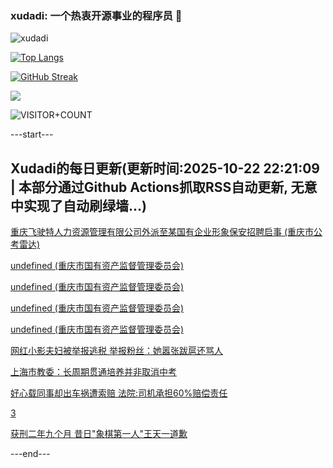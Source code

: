 ### xudadi: 一个热衷开源事业的程序员 👋

![xudadi](https://github-readme-stats-git-masterorgs-github-readme-stats-team.vercel.app/api?username=xudadi)

[![Top Langs](https://github-readme-stats.vercel.app/api/top-langs/?username=xudadi)](https://github.com/anuraghazra/github-readme-stats)

[![GitHub Streak](https://streak-stats.demolab.com?user=xudadi&locale=zh_Hans)](https://git.io/streak-stats)

![](https://raw.githubusercontent.com/xudadi/xudadi/main/assets/github-contribution-grid-snake.svg)

![VISITOR+COUNT](https://komarev.com/ghpvc/?username=xudadi&label=VISITOR+COUNT)


---start---

## Xudadi的每日更新(更新时间:2025-10-22 22:21:09 | 本部分通过Github Actions抓取RSS自动更新, 无意中实现了自动刷绿墙...)

[重庆飞驶特人力资源管理有限公司外派至某国有企业形象保安招聘启事 (重庆市公考雷达)](https://www.gongkaoleida.com/article/2659778)

[undefined (重庆市国有资产监督管理委员会)](https://dadilab.github.io/feeds/all.xml)

[undefined (重庆市国有资产监督管理委员会)](https://dadilab.github.io/feeds/all.xml)

[undefined (重庆市国有资产监督管理委员会)](https://dadilab.github.io/feeds/all.xml)

[undefined (重庆市国有资产监督管理委员会)](https://dadilab.github.io/feeds/all.xml)

[网红小影夫妇被举报逃税 举报粉丝：她嚣张跋扈还骂人](https://m.163.com/news/article/KCGANUEG05561G0D.html)

[上海市教委：长周期贯通培养并非取消中考](https://m.163.com/news/article/KCG6PICD05506BEH.html)

[好心载同事却出车祸遭索赔 法院:司机承担60%赔偿责任](https://m.163.com/news/article/KCG4I9UD053469LG.html)

[3](https://m.163.com/touch/news/sub/domestic)

[获刑二年九个月 昔日"象棋第一人"王天一道歉](https://m.163.com/news/article/KCE0QKP90534A4SC.html)

---end---
